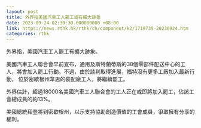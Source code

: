 ```yaml
---
layout: post
title: 外界指美國汽車工人罷工或有擴大跡象
date: 2023-09-24 02:39:39.000000000 +08:00
link: https://news.rthk.hk/rthk/ch/component/k2/1719739-20230924.htm
categories: rthk
---
```


外界指，美國汽車工人罷工有擴大跡象。

美國汽車工人聯合會早前宣布，通用及斯特蘭蒂斯的38個零部件配送中心的工人，將會加入罷工行動。不過，由於談判取得進展，福特沒有更多工廠加入最新行動， 位於密歇根州韋恩的裝配廠工人，將繼續罷工。

外界估計，超過18000名美國汽車工人聯合會的工人正在或即將加入罷工，佔該工會總成員的約13%。

美國總統拜登將到密歇根州，以示支持協助創造價值的工會成員，爭取擁有分享的權利。
